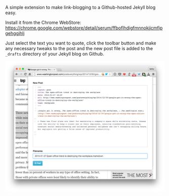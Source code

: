 A simple extension to make link-blogging to a Github-hosted Jekyll blog easy.

Install it from the Chrome WebStore: <https://chrome.google.com/webstore/detail/serum/ffboflhdigfmnnokjjcmfipgehggjhlj>

Just select the text you want to quote, click the toolbar button and make any necessary tweaks to the post and the new post file is added to the `_drafts` directory of your Jekyll blog on Github.

![Screenshot](screenshot.png "Screenshot")
